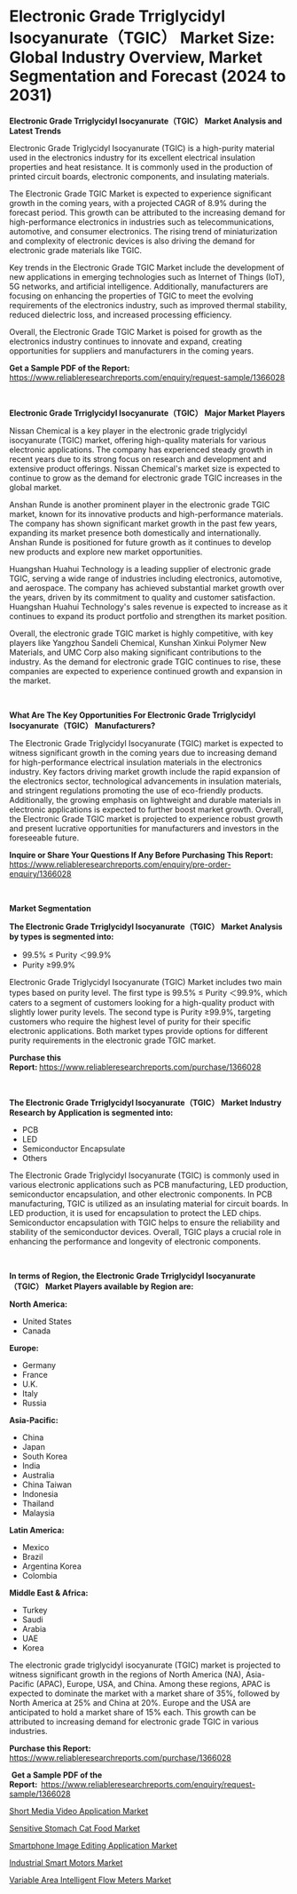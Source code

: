 <p><h1>Electronic Grade Trriglycidyl Isocyanurate（TGIC） Market Size: Global Industry Overview, Market Segmentation and Forecast (2024 to 2031)</h1></p><p><strong>Electronic Grade Trriglycidyl Isocyanurate（TGIC） Market Analysis and Latest Trends</strong></p>
<p><p>Electronic Grade Triglycidyl Isocyanurate (TGIC) is a high-purity material used in the electronics industry for its excellent electrical insulation properties and heat resistance. It is commonly used in the production of printed circuit boards, electronic components, and insulating materials.</p><p>The Electronic Grade TGIC Market is expected to experience significant growth in the coming years, with a projected CAGR of 8.9% during the forecast period. This growth can be attributed to the increasing demand for high-performance electronics in industries such as telecommunications, automotive, and consumer electronics. The rising trend of miniaturization and complexity of electronic devices is also driving the demand for electronic grade materials like TGIC.</p><p>Key trends in the Electronic Grade TGIC Market include the development of new applications in emerging technologies such as Internet of Things (IoT), 5G networks, and artificial intelligence. Additionally, manufacturers are focusing on enhancing the properties of TGIC to meet the evolving requirements of the electronics industry, such as improved thermal stability, reduced dielectric loss, and increased processing efficiency.</p><p>Overall, the Electronic Grade TGIC Market is poised for growth as the electronics industry continues to innovate and expand, creating opportunities for suppliers and manufacturers in the coming years.</p></p>
<p><strong>Get a Sample PDF of the Report:&nbsp;</strong> <a href="https://www.reliableresearchreports.com/enquiry/request-sample/1366028">https://www.reliableresearchreports.com/enquiry/request-sample/1366028</a></p>
<p>&nbsp;</p>
<p><strong>Electronic Grade Trriglycidyl Isocyanurate（TGIC） Major Market Players</strong></p>
<p><p>Nissan Chemical is a key player in the electronic grade triglycidyl isocyanurate (TGIC) market, offering high-quality materials for various electronic applications. The company has experienced steady growth in recent years due to its strong focus on research and development and extensive product offerings. Nissan Chemical's market size is expected to continue to grow as the demand for electronic grade TGIC increases in the global market.</p><p>Anshan Runde is another prominent player in the electronic grade TGIC market, known for its innovative products and high-performance materials. The company has shown significant market growth in the past few years, expanding its market presence both domestically and internationally. Anshan Runde is positioned for future growth as it continues to develop new products and explore new market opportunities.</p><p>Huangshan Huahui Technology is a leading supplier of electronic grade TGIC, serving a wide range of industries including electronics, automotive, and aerospace. The company has achieved substantial market growth over the years, driven by its commitment to quality and customer satisfaction. Huangshan Huahui Technology's sales revenue is expected to increase as it continues to expand its product portfolio and strengthen its market position.</p><p>Overall, the electronic grade TGIC market is highly competitive, with key players like Yangzhou Sandeli Chemical, Kunshan Xinkui Polymer New Materials, and UMC Corp also making significant contributions to the industry. As the demand for electronic grade TGIC continues to rise, these companies are expected to experience continued growth and expansion in the market.</p></p>
<p>&nbsp;</p>
<p><strong>What Are The Key Opportunities For Electronic Grade Trriglycidyl Isocyanurate（TGIC） Manufacturers?</strong></p>
<p><p>The Electronic Grade Triglycidyl Isocyanurate (TGIC) market is expected to witness significant growth in the coming years due to increasing demand for high-performance electrical insulation materials in the electronics industry. Key factors driving market growth include the rapid expansion of the electronics sector, technological advancements in insulation materials, and stringent regulations promoting the use of eco-friendly products. Additionally, the growing emphasis on lightweight and durable materials in electronic applications is expected to further boost market growth. Overall, the Electronic Grade TGIC market is projected to experience robust growth and present lucrative opportunities for manufacturers and investors in the foreseeable future.</p></p>
<p><strong>Inquire or Share Your Questions If Any Before Purchasing This Report:</strong> <a href="https://www.reliableresearchreports.com/enquiry/pre-order-enquiry/1366028">https://www.reliableresearchreports.com/enquiry/pre-order-enquiry/1366028</a></p>
<p>&nbsp;</p>
<p><strong>Market Segmentation</strong></p>
<p><strong>The Electronic Grade Trriglycidyl Isocyanurate（TGIC） Market Analysis by types is segmented into:</strong></p>
<p><ul><li>99.5% ≤ Purity ＜99.9%</li><li>Purity ≥99.9%</li></ul></p>
<p><p>Electronic Grade Triglycidyl Isocyanurate (TGIC) Market includes two main types based on purity level. The first type is 99.5% ≤ Purity ＜99.9%, which caters to a segment of customers looking for a high-quality product with slightly lower purity levels. The second type is Purity ≥99.9%, targeting customers who require the highest level of purity for their specific electronic applications. Both market types provide options for different purity requirements in the electronic grade TGIC market.</p></p>
<p><strong>Purchase this Report:&nbsp;</strong><a href="https://www.reliableresearchreports.com/purchase/1366028">https://www.reliableresearchreports.com/purchase/1366028</a></p>
<p>&nbsp;</p>
<p><strong>The Electronic Grade Trriglycidyl Isocyanurate（TGIC） Market Industry Research by Application is segmented into:</strong></p>
<p><ul><li>PCB</li><li>LED</li><li>Semiconductor Encapsulate</li><li>Others</li></ul></p>
<p><p>The Electronic Grade Triglycidyl Isocyanurate (TGIC) is commonly used in various electronic applications such as PCB manufacturing, LED production, semiconductor encapsulation, and other electronic components. In PCB manufacturing, TGIC is utilized as an insulating material for circuit boards. In LED production, it is used for encapsulation to protect the LED chips. Semiconductor encapsulation with TGIC helps to ensure the reliability and stability of the semiconductor devices. Overall, TGIC plays a crucial role in enhancing the performance and longevity of electronic components.</p></p>
<p>&nbsp;</p>
<p><strong>In terms of Region, the Electronic Grade Trriglycidyl Isocyanurate（TGIC） Market Players available by Region are:</strong></p>
<p>
    <p> <strong> North America: </strong>
        <ul>
            <li>United States</li>
            <li>Canada</li>
        </ul>
        </p> 
    <p> <strong> Europe: </strong>
        <ul>
            <li>Germany</li>
            <li>France</li>
            <li>U.K.</li>
            <li>Italy</li>
            <li>Russia</li>
        </ul>
        </p> 
    <p> <strong> Asia-Pacific: </strong>
        <ul>
            <li>China</li>
            <li>Japan</li>
            <li>South Korea</li>
            <li>India</li>
            <li>Australia</li>
            <li>China Taiwan</li>
            <li>Indonesia</li>
            <li>Thailand</li>
            <li>Malaysia</li>
        </ul>
        </p> 
    <p> <strong> Latin America: </strong>
        <ul>
            <li>Mexico</li>
            <li>Brazil</li>
            <li>Argentina Korea</li>
            <li>Colombia</li>
        </ul>
        </p> 
    <p> <strong> Middle East & Africa: </strong>
        <ul>
            <li>Turkey</li>
            <li>Saudi</li>
            <li>Arabia</li>
            <li>UAE</li>
            <li>Korea</li>
        </ul>
    </p>
    </p>
<p><p>The electronic grade triglycidyl isocyanurate (TGIC) market is projected to witness significant growth in the regions of North America (NA), Asia-Pacific (APAC), Europe, USA, and China. Among these regions, APAC is expected to dominate the market with a market share of 35%, followed by North America at 25% and China at 20%. Europe and the USA are anticipated to hold a market share of 15% each. This growth can be attributed to increasing demand for electronic grade TGIC in various industries.</p></p>
<p><strong>Purchase this Report: </strong><a href="https://www.reliableresearchreports.com/purchase/1366028">https://www.reliableresearchreports.com/purchase/1366028</a></p>
<p>&nbsp;<strong>Get a Sample PDF of the Report:&nbsp;&nbsp;</strong><a href="https://www.reliableresearchreports.com/enquiry/request-sample/1366028">https://www.reliableresearchreports.com/enquiry/request-sample/1366028</a></p>
<p><strong></strong></p>
<p><p><a href="https://issuu.com/reportprime-2/docs/short-media-video-application-market-size-2030.ppt">Short Media Video Application Market</a></p><p><a href="https://github.com/lubmix/Market-Research-Report-List-1/blob/main/sensitive-stomach-cat-food-market.md">Sensitive Stomach Cat Food Market</a></p><p><a href="https://issuu.com/reportprime-2/docs/smartphone-image-editing-application-market-size-2">Smartphone Image Editing Application Market</a></p><p><a href="https://medium.com/p/83382c43c2a3/edit">Industrial Smart Motors Market</a></p><p><a href="https://medium.com/p/42b15fd70031/edit">Variable Area Intelligent Flow Meters Market</a></p></p>